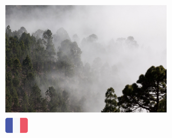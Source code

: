 
[![arbres](assets/fog.jpg)](survey.html "Click!")

[![Français](assets/FR.png)](index.html "Click!")
